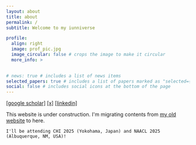 ```yaml
---
layout: about
title: about
permalink: /
subtitle: Welcome to my iunniverse

profile:
  align: right
  image: prof_pic.jpg
  image_circular: false # crops the image to make it circular
  more_info: >
    

# news: true # includes a list of news items
selected_papers: true # includes a list of papers marked as "selected={true}"
social: false # includes social icons at the bottom of the page
---
```

[[google scholar]](https://scholar.google.com/citations?user=xF6qLHsAAAAJ&hl=en)  [[x]](https://x.com/kaiiunnong)  [[linkedin]](https://www.linkedin.com/in/ktio89/)

This website is under construction. I'm migrating contents from [my old website](https://ktio89.weebly.com/) to here.

`I'll be attending CHI 2025 (Yokohama, Japan) and NAACL 2025 (Albuquerque, NM, USA)!`
